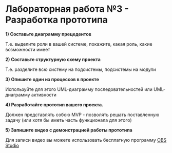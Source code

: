 Лабораторная работа №3 - Разработка прототипа
=============================================

**1) Составьте диаграмму прецедентов** 

Т.е. выделите роли в вашей системе, покажите, какая роль, какие возможности имеет

**2) Составьте структурную схему проекта** 

Т.е. разделите всю систему на подсистемы, подсистемы на модули

**3) Опишите один из процессов в проекте** 

Используйте для этого UML-диаграмму последовательностей или UML-диаграмму активности
  
**4) Разработайте прототип вашего проекта.**

 Должен представлять собою MVP - позволять решать поставленную задачу (или хотя бы иметь часть функционала для этого)

**5) Запишите видео с демонстрацией работы прототипа**

 Для записи видео вы можете использовать бесплатную программу [OBS Studio](https://obsproject.com/ru)
